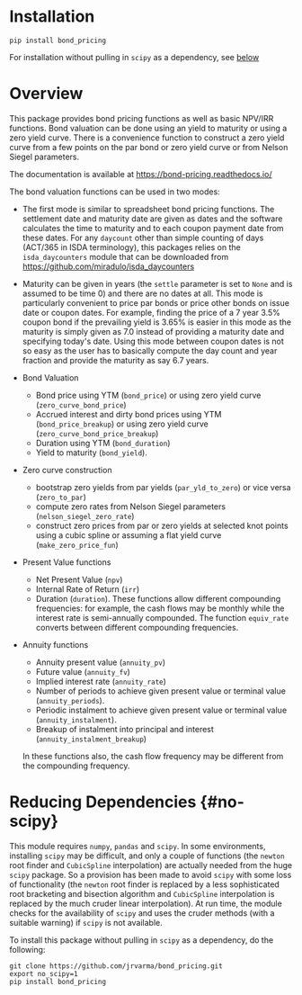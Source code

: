 # Installation

`pip install bond_pricing`

For installation without pulling in `scipy` as a dependency, see [below](#no-scipy)

# Overview

This package provides bond pricing functions as well as basic NPV/IRR functions. Bond valuation can be done using an yield to maturity or using a zero yield curve. There is a convenience function to construct a zero yield curve from a few points on the par bond or zero yield curve or from Nelson Siegel parameters.

The documentation is available at <https://bond-pricing.readthedocs.io/>

The bond valuation functions can be used in two modes:

* The first mode is similar to spreadsheet bond pricing functions. The settlement date and maturity date are given as dates and the software calculates the time to maturity and to each coupon payment date from these dates. For any `daycount` other than simple counting of days (ACT/365 in ISDA terminology), this packages relies on the `isda_daycounters` module that can be downloaded from <https://github.com/miradulo/isda_daycounters>

* Maturity can be given in years (the `settle` parameter is set to `None` and is assumed to be time 0) and there are no dates at all. This mode is particularly convenient to price par bonds or price other bonds on issue date or coupon dates. For example, finding the price of a 7 year 3.5% coupon bond if the prevailing yield is 3.65% is easier in this mode as the maturity is simply given as 7.0 instead of providing a maturity date and specifying today's date. Using this mode between coupon dates is not so easy as the user has to basically compute the day count and year fraction and provide the maturity as say 6.7 years.

* Bond Valuation
    - Bond price using YTM (`bond_price`) or using zero yield curve (`zero_curve_bond_price`)
    - Accrued interest and dirty bond prices using YTM (`bond_price_breakup`)  or using zero yield curve (`zero_curve_bond_price_breakup`)
    - Duration using YTM (`bond_duration`)
    - Yield to maturity (`bond_yield`). 

* Zero curve construction
    - bootstrap zero yields from par yields (`par_yld_to_zero`) or vice versa (`zero_to_par`)
    - compute zero rates from Nelson Siegel parameters (`nelson_siegel_zero_rate`)
    - construct zero prices from par or zero yields at selected knot points using a cubic spline or assuming a flat yield curve (`make_zero_price_fun`)

* Present Value functions
    - Net Present Value (`npv`)
    - Internal Rate of Return (`irr`) 
    - Duration (`duration`). 
  These functions allow different compounding frequencies: for example, the cash flows may be monthly while the interest rate is semi-annually compounded. The function `equiv_rate` converts between different compounding frequencies.

* Annuity functions
    - Annuity present value (`annuity_pv`)
    - Future value (`annuity_fv`)
    - Implied interest rate (`annuity_rate`)
    - Number of periods to achieve given present value or terminal value (`annuity_periods`).
    - Periodic instalment to achieve given present value or terminal value (`annuity_instalment`).
    - Breakup of instalment into principal and interest (`annuity_instalment_breakup`) 
    
  In these functions also, the cash flow frequency may be different from the compounding frequency.

# Reducing Dependencies {#no-scipy}

This module requires `numpy`, `pandas` and `scipy`. In some environments, installing `scipy` may be difficult, and only a couple of functions (the `newton` root finder and `CubicSpline` interpolation) are actually needed from the huge `scipy` package. So a provision has been made to avoid `scipy` with some loss of functionality (the `newton` root finder is replaced by a less sophisticated root bracketing and bisection algorithm and `CubicSpline` interpolation is replaced by the much cruder linear interpolation). At run time, the module checks for the availability of `scipy` and uses the cruder methods (with a suitable warning) if `scipy` is not available.

To install this package without pulling in `scipy` as a dependency, do the following:

```
git clone https://github.com/jrvarma/bond_pricing.git
export no_scipy=1
pip install bond_pricing
```

